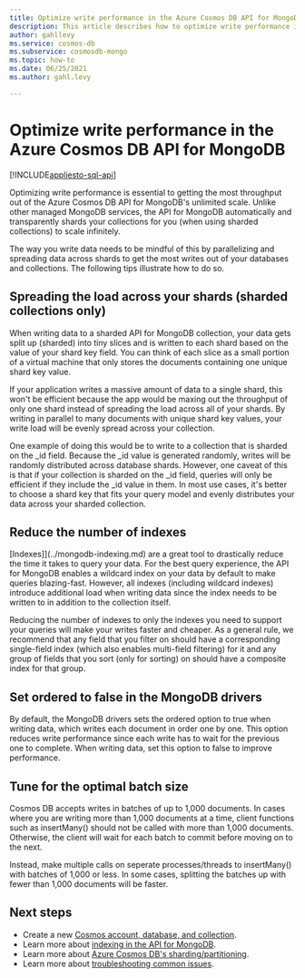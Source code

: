 ```yaml
---
title: Optimize write performance in the Azure Cosmos DB API for MongoDB
description: This article describes how to optimize write performance in the Azure Cosmos DB API for MongoDB to get the most throughput possible for the lowest cost. 
author: gahllevy
ms.service: cosmos-db
ms.subservice: cosmosdb-mongo
ms.topic: how-to
ms.date: 06/25/2021
ms.author: gahl.levy

---
```


# Optimize write performance in the Azure Cosmos DB API for MongoDB
[!INCLUDE[appliesto-sql-api](../includes/appliesto-mongodb-api.md)]

Optimizing write performance is essential to getting the most throughput out of the Azure Cosmos DB API for MongoDB's unlimited scale. Unlike other managed MongoDB services, the API for MongoDB automatically and transparently shards your collections for you (when using sharded collections) to scale infinitely. 

The way you write data needs to be mindful of this by parallelizing and spreading data across shards to get the most writes out of your databases and collections. The following tips illustrate how to do so.

## Spreading the load across your shards (sharded collections only)
When writing data to a sharded API for MongoDB collection, your data gets split up (sharded) into tiny slices and is written to each shard based on the value of your shard key field. You can think of each slice as a small portion of a virtual machine that only stores the documents containing one unique shard key value. 

If your application writes a massive amount of data to a single shard, this won't be efficient because the app would be maxing out the throughput of only one shard instead of spreading the load across all of your shards. By writing in parallel to many documents with unique shard key values, your write load will be evenly spread across your collection.

One example of doing this would be to write to a collection that is sharded on the _id field. Because the _id value is generated randomly, writes will be randomly distributed across database shards. However, one caveat of this is that if your collection is sharded on the _id field, queries will only be efficient if they include the _id value in them. In most use cases, it's better to choose a shard key that fits your query model and evenly distributes your data across your sharded collection. 

## Reduce the number of indexes
[Indexes]](../mongodb-indexing.md) are a great tool to drastically reduce the time it takes to query your data. For the best query experience, the API for MongoDB enables a wildcard index on your data by default to make queries blazing-fast. However, all indexes (including wildcard indexes) introduce additional load when writing data since the index needs to be written to in addition to the collection itself. 

Reducing the number of indexes to only the indexes you need to support your queries will make your writes faster and cheaper. As a general rule, we recommend that any field that you filter on should have a corresponding single-field index (which also enables multi-field filtering) for it and any group of fields that you sort (only for sorting) on should have a composite index for that group. 

## Set ordered to false in the MongoDB drivers
By default, the MongoDB drivers sets the ordered option to true when writing data, which writes each document in order one by one. This option reduces write performance since each write has to wait for the previous one to complete. When writing data, set this option to false to improve performance. 

## Tune for the optimal batch size
Cosmos DB accepts writes in batches of up to 1,000 documents. In cases where you are writing more than 1,000 documents at a time, client functions such as insertMany() should not be called with more than 1,000 documents. Otherwise, the client will wait for each batch to commit before moving on to the next. 

Instead, make multiple calls on seperate processes/threads to insertMany() with batches of 1,000 or less. In some cases, splitting the batches up with fewer than 1,000 documents will be faster.



## Next steps

* Create a new [Cosmos account, database, and collection](../create-cosmosdb-resources-portal.md).
* Learn more about [indexing in the API for MongoDB](../mongodb-indexing.md).
* Learn more about [Azure Cosmos DB's sharding/partitioning](../partitioning-overview.md).
* Learn more about [troubleshooting common issues](../mongodb-troubleshoot.md).


